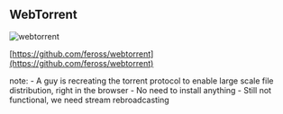 ##  WebTorrent

![webtorrent](https://s3.amazonaws.com/media-p.slid.es/uploads/dagingaa/images/170150/Screen_Shot_2013-11-27_at_21.28.09.png)

[https://github.com/feross/webtorrent](https://github.com/feross/webtorrent)

note:
    - A guy is recreating the torrent protocol to enable large scale file
      distribution, right in the browser
    - No need to install anything
    - Still not functional, we need stream rebroadcasting
